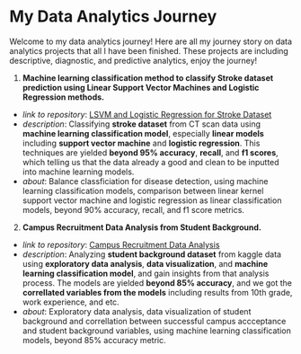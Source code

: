 # My Data Analytics Journey

Welcome to my data analytics journey!
Here are all my journey story on data analytics projects that all I have been finished. These projects are including descriptive, diagnostic, and predictive analytics, enjoy the journey!

1. **Machine learning classification method to classify Stroke dataset prediction using Linear Support Vector Machines and Logistic Regression methods.**
- _link to repository_: [LSVM and Logistic Regression for Stroke Dataset](https://github.com/alvansaid/lsvm-logreg-stroke)
- _description_: Classifying **stroke dataset** from CT scan data using **machine learning classification model**, especially **linear models** including **support vector machine** and **logistic regression**. This techniques are yielded **beyond 95% accuracy**, **recall**, and **f1 scores**, which telling us that the data already a good and clean to be inputted into machine learning models.
- _about_: Balance classficiation for disease detection, using machine learning classification models, comparison between linear kernel support vector machine and logistic regression as linear classification models, beyond 90% accuracy, recall, and f1 score metrics.

2. **Campus Recruitment Data Analysis from Student Background.**

- _link to repository_: [Campus Recruitment Data Analysis](https://github.com/alvansaid/data_mining_eda_campus_recruitment_kaggle)
- _description_: Analyzing **student background dataset** from kaggle data using **exploratory data analysis**, **data visualization**, and **machine learning classification model**, and gain insights from that analysis process. The models are yielded **beyond 85% accuracy**, and we got the **correllated variables from the models** including results from 10th grade, work experience, and etc.
- _about_: Exploratory data analysis, data visualization of student background and correllation between successful campus accceptance and student background variables, using machine learning classification models, beyond 85% accuracy metric.
